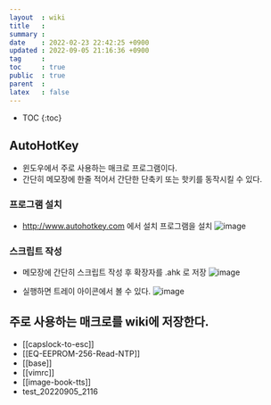```yaml
---
layout  : wiki
title   : 
summary : 
date    : 2022-02-23 22:42:25 +0900
updated : 2022-09-05 21:16:36 +0900
tag     : 
toc     : true
public  : true
parent  : 
latex   : false
---
```

* TOC
{:toc}

## AutoHotKey
* 윈도우에서 주로 사용하는 매크로 프로그램이다.
* 간단히 메모장에 한줄 적어서 간단한 단축키 또는 핫키를 동작시킬 수 있다.

### 프로그램 설치
* http://www.autohotkey.com 에서 설치 프로그램을 설치
![image](https://user-images.githubusercontent.com/43912095/155335559-59717d2c-3881-4d30-9f5a-2cff0dc3c6c7.png)

### 스크립트 작성
* 메모장에 간단히 스크립트 작성 후 확장자를 .ahk 로 저장 
![image](https://user-images.githubusercontent.com/43912095/155336136-68cb8e67-469b-4d1a-86de-ee2e88c61ea7.png)


* 실행하면 트레이 아이콘에서 볼 수 있다.
![image](https://user-images.githubusercontent.com/43912095/155336549-2388c4f0-291d-41e1-a240-cc6a582f4ae0.png)



## 주로 사용하는 매크로를 wiki에 저장한다.

* [[capslock-to-esc]]
* [[EQ-EEPROM-256-Read-NTP]]
* [[base]]
* [[vimrc]]
* [[image-book-tts]]
* test_20220905_2116
